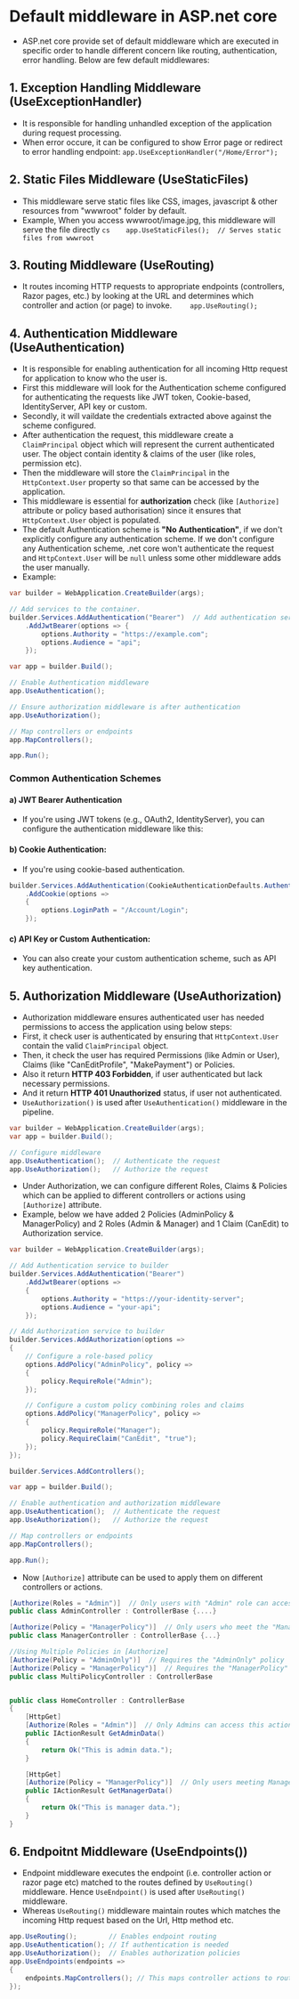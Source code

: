 # Default middleware in ASP.net core
- ASP.net core provide set of default middleware which are executed in specific order to handle different concern like routing, authentication, error handling. Below are few default middlewares:
## 1. Exception Handling Middleware (UseExceptionHandler)
- It is responsible for handling unhandled exception of the application during request processing.
- When error occure, it can be configured to show Error page or redirect to error handling endpoint: `app.UseExceptionHandler("/Home/Error");`
## 2. Static Files Middleware (UseStaticFiles)
- This middleware serve static files like CSS, images, javascript & other resources from "wwwroot" folder by default.
- Example, When you access wwwroot/image.jpg, this middleware will serve the file directly 
```cs    app.UseStaticFiles();  // Serves static files from wwwroot ```
## 3. Routing Middleware (UseRouting)
- It routes incoming HTTP requests to appropriate endpoints (controllers, Razor pages, etc.) by looking at the URL and determines which controller and action (or page) to invoke.
`    app.UseRouting();`
## 4. Authentication Middleware (UseAuthentication)
- It is responsible for enabling authentication for all incoming Http request for application to know who the user is.
- First this middleware will look for the Authentication scheme configured for authenticating the requests like JWT token, Cookie-based, IdentityServer, API key or custom.
- Secondly, it will vaildate the credentials extracted above against the scheme configured.
- After authentication the request, this middleware create a `ClaimPrincipal` object which will represent the current authenticated user. The object contain identity & claims of the user (like roles, permission etc).
- Then the middleware will store the `ClaimPrincipal` in the `HttpContext.User` property so that same can be accessed by the application.
- This middleware is essential for **authorization** check (like `[Authorize]` attribute or policy based authorisation) since it ensures that `HttpContext.User` object is populated.
- The default Authentication scheme is **"No Authentication"**, if we don't explicitly configure any authentication scheme. If we don't configure any Authentication scheme, .net core won't authenticate the request and `HttpContext.User` will be `null` unless some other middleware adds the user manually.
- Example:
```cs
var builder = WebApplication.CreateBuilder(args);

// Add services to the container.
builder.Services.AddAuthentication("Bearer")  // Add authentication services, such as JWT bearer tokens
    .AddJwtBearer(options => {
        options.Authority = "https://example.com";
        options.Audience = "api";
    });

var app = builder.Build();

// Enable Authentication middleware
app.UseAuthentication();

// Ensure authorization middleware is after authentication
app.UseAuthorization();

// Map controllers or endpoints
app.MapControllers();

app.Run();
```
### Common Authentication Schemes
#### a) JWT Bearer Authentication
- If you're using JWT tokens (e.g., OAuth2, IdentityServer), you can configure the authentication middleware like this:

#### b) Cookie Authentication: 
- If you're using cookie-based authentication.
```cs
builder.Services.AddAuthentication(CookieAuthenticationDefaults.AuthenticationScheme)
    .AddCookie(options =>
    {
        options.LoginPath = "/Account/Login";
    });
```
#### c) API Key or Custom Authentication: 
- You can also create your custom authentication scheme, such as API key authentication.


## 5. Authorization Middleware (UseAuthorization)
- Authorization middleware ensures authenticated user has needed permissions to access the application using below steps:
- First, it check user is authenticated by ensuring that `HttpContext.User` contain the valid `ClaimPrincipal` object.
- Then, it check the user has required Permissions (like Admin or User), Claims (like "CanEditProfile", "MakePayment") or Policies.
- Also it return **HTTP 403 Forbidden**, if user authenticated but lack necessary permissions.
- And it return **HTTP 401 Unauthorized** status, if user not authenticated.
- `UseAuthorization()` is used after `UseAuthentication()` middleware in the pipeline.
```cs
var builder = WebApplication.CreateBuilder(args);
var app = builder.Build();

// Configure middleware
app.UseAuthentication();  // Authenticate the request
app.UseAuthorization();   // Authorize the request
```
- Under Authorization, we can configure different Roles, Claims & Policies which can be applied to different controllers or actions using `[Authorize]` attribute.
- Example, below we have added 2 Policies (AdminPolicy & ManagerPolicy) and 2 Roles (Admin & Manager) and 1 Claim (CanEdit) to Authorization service.
```csharp
var builder = WebApplication.CreateBuilder(args);

// Add Authentication service to builder
builder.Services.AddAuthentication("Bearer")
    .AddJwtBearer(options =>
    {
        options.Authority = "https://your-identity-server";
        options.Audience = "your-api";
    });

// Add Authorization service to builder
builder.Services.AddAuthorization(options =>
{
    // Configure a role-based policy
    options.AddPolicy("AdminPolicy", policy => 
    {
        policy.RequireRole("Admin");
    });

    // Configure a custom policy combining roles and claims
    options.AddPolicy("ManagerPolicy", policy =>
    {
        policy.RequireRole("Manager");
        policy.RequireClaim("CanEdit", "true");
    });
});

builder.Services.AddControllers();

var app = builder.Build();

// Enable authentication and authorization middleware
app.UseAuthentication();  // Authenticate the request
app.UseAuthorization();   // Authorize the request

// Map controllers or endpoints
app.MapControllers();

app.Run();
```
- Now `[Authorize]` attribute can be used to apply them on different controllers or actions.
```csharp
[Authorize(Roles = "Admin")]  // Only users with "Admin" role can access this controller
public class AdminController : ControllerBase {....}

[Authorize(Policy = "ManagerPolicy")]  // Only users who meet the "ManagerPolicy" can access this controller
public class ManagerController : ControllerBase {...}

//Using Multiple Policies in [Authorize]
[Authorize(Policy = "AdminOnly")]  // Requires the "AdminOnly" policy
[Authorize(Policy = "ManagerPolicy")]  // Requires the "ManagerPolicy" policy
public class MultiPolicyController : ControllerBase


public class HomeController : ControllerBase
{
    [HttpGet]
    [Authorize(Roles = "Admin")]  // Only Admins can access this action
    public IActionResult GetAdminData()
    {
        return Ok("This is admin data.");
    }

    [HttpGet]
    [Authorize(Policy = "ManagerPolicy")]  // Only users meeting ManagerPolicy can access this action
    public IActionResult GetManagerData()
    {
        return Ok("This is manager data.");
    }
}
```
## 6. Endpoitnt Middleware (UseEndpoints())
- Endpoint middleware executes the endpoint (i.e. controller action or razor page etc) matched to the routes defined by `UseRouting()` middleware. Hence `UseEndpoint()` is used after `UseRouting()` middleware.
- Whereas `UseRouting()` middleware maintain routes which matches the incoming Http request based on the Url, Http method etc.
```csharp
app.UseRouting();        // Enables endpoint routing
app.UseAuthentication(); // If authentication is needed
app.UseAuthorization();  // Enables authorization policies
app.UseEndpoints(endpoints =>
{
    endpoints.MapControllers(); // This maps controller actions to routes
});
```

